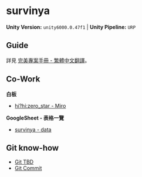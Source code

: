 # survinya

**Unity Version:** `unity6000.0.47f1` | **Unity Pipeline:** `URP`

## Guide

詳見 [完美專案手冊 - 繁體中文翻譯](Documents/完美專案手冊%20-%20繁體中文翻譯.md)。

## Co-Work

**白板**

- [hi?hi:zero_star - Miro](https://miro.com/app/live-embed/uXjVOqLLgzc=/?embedMode=view_only_without_ui&moveToViewport=36833%2C3718%2C1489%2C768&embedId=894685321640)

**GoogleSheet - 表格一覽**

- [survinya - data](https://docs.google.com/spreadsheets/d/1LuS9OCroY42y2enP5JpXa-I02GWkjbJIG9XXzQe1IxA/edit?usp=sharing)

## Git know-how

- [Git TBD](Documents/Git%20TBD.md)
- [Git Commit](Documents/Git%20Commit.md)

